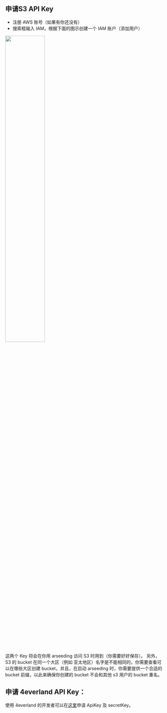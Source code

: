 ## 申请S3 API Key

- 注册 AWS 账号（如果有你还没有）
- 搜索框输入 IAM，根据下面的图示创建一个 IAM 账户（添加用户）

<img src="https://arseed.web3infura.io/xSQU0WIu0nQRMDIZFQkYOtYHnjKWoVcDybsDvkF3s5E" height="50%" width="50%"/>


这两个 Key 将会在你用 arseeding 访问 S3 时用到（你需要好好保存）。
另外，S3 的 bucket 在同一个大区（例如 亚太地区）名字是不能相同的，你需要查看可以在哪些大区创建 bucket，并且，在启动 arseeding 时，你需要提供一个合适的 bucket 前缀，以此来确保你创建的 bucket 不会和其他 s3 用户的 bucket 重名。

## 申请 4everland API Key：


使用 4everland 的开发者可以在[这里](https://dashboard.4everland.org/#/settings?tab=auth_tokens&sub=bucket_auth_tokens)申请 ApiKey 及 secretKey。

